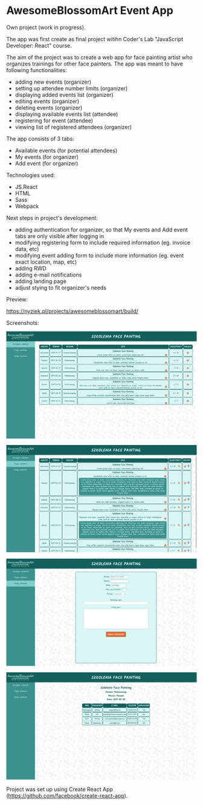 # AwesomeBlossomArt Event App

Own project (work in progress).

The app was first create as final project witihn Coder's Lab "JavaScript Developer: React" course.

The aim of the project was to create a web app for face painting artist who organizes trainings for other face painters. The app was meant to have following functionalities:
* adding new events (organizer)
* setting up attendee number limits (organizer)
* displaying added events list (organizer)
* editing events (organizer)
* deleting events (organizer)
* displaying available events list (attendee)
* registering for event (attendee)
* viewing list of registered attendees (organizer)

The app consists of 3 tabs:
* Available events (for potential attendees)
* My events (for organizer)
* Add event (for organizer)

Technologies used:
* JS.React
* HTML
* Sass
* Webpack

Next steps in project's development:

* adding authentication for organizer, so that My events and Add event tabs are only visible after logging in
* modifying registering form to include required information (eg. invoice data, etc)
* modifying event adding form to include more information (eg. event exact location, map, etc)
* adding RWD
* adding e-mail notifications
* adding landing page
* adjust stying to fit organizer's needs

Preview:

https://nyziek.pl/projects/awesomeblossomart/build/

Screenshots:

![Screenshot 1](./screenshots/awesomeblossomart1.png)

![Screenshot 2](./screenshots/awesomeblossomart2.png)

![Screenshot 3](./screenshots/awesomeblossomart3.png)

![Screenshot 4](./screenshots/awesomeblossomart4.png)

Project was set up using Create React App (https://github.com/facebook/create-react-app).
